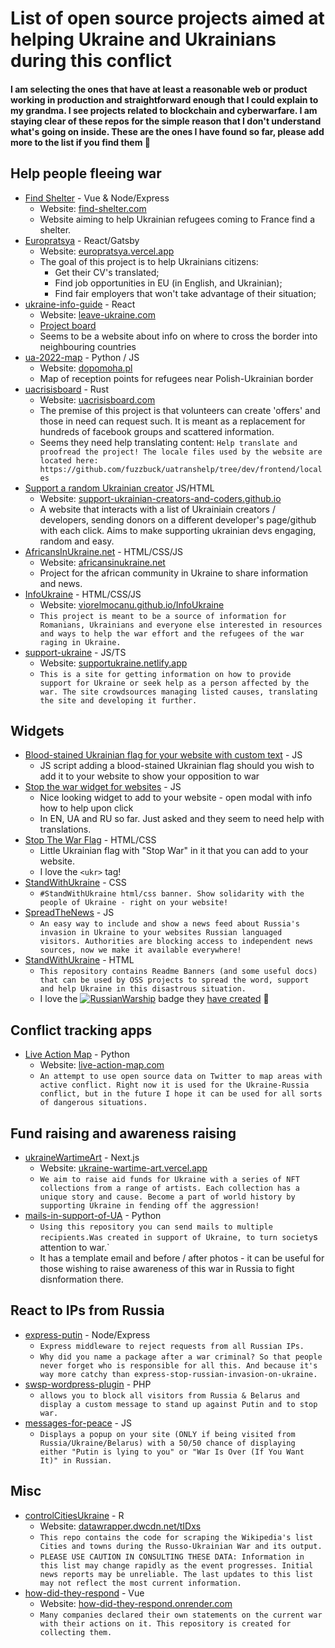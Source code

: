 # List of open source projects aimed at helping Ukraine and Ukrainians during this conflict

#### I am selecting the ones that have at least a reasonable web or product working in production and straightforward enough that I could explain to my grandma. I see projects related to blockchain and cyberwarfare. I am staying clear of these repos for the simple reason that I don't understand what's going on inside. These are the ones I have found so far, please add more to the list if you find them 🙏

## Help people fleeing war

- [Find Shelter](https://github.com/fabrahaingo/find-shelter) - Vue & Node/Express
    - Website: [find-shelter.com](https://www.find-shelter.com/)
    - Website aiming to help Ukrainian refugees coming to France find a shelter.
- [Europratsya](https://github.com/dejanjacimovic/europratsya) - React/Gatsby
    - Website: [europratsya.vercel.app](https://europratsya.vercel.app/)
    - The goal of this project is to help Ukrainians citizens:
      - Get their CV's translated;
      - Find job opportunities in EU (in English, and Ukrainian);
      - Find fair employers that won't take advantage of their situation;
- [ukraine-info-guide](https://github.com/Ukraine-Relief-Efforts/ukraine-info-guide) - React
    - Website: [leave-ukraine.com](https://leaveukraine.com/)
    - [Project board](https://github.com/orgs/Ukraine-Relief-Efforts/projects/1/views/4)
    - Seems to be a website about info on where to cross the border into neighbouring countries
- [ua-2022-map](https://github.com/openstreetmap-polska/ua-2022-map) - Python / JS
    - Website: [dopomoha.pl](https://dopomoha.pl/)
    - Map of reception points for refugees near Polish-Ukrainian border
- [uacrisisboard](https://github.com/fuzzbuck/uatranshelp) - Rust
    - Website: [uacrisisboard.com](https://uacrisisboard.com/)
    - The premise of this project is that volunteers can create 'offers' and those in need can request such. It is meant as a replacement for hundreds of facebook groups and scattered information.
    - Seems they need help translating content: `Help translate and proofread the project! The locale files used by the website are located here: https://github.com/fuzzbuck/uatranshelp/tree/dev/frontend/locales`
- [Support a random Ukrainian creator](https://github.com/Support-Ukrainian-Creators-and-Coders/random-supporter) JS/HTML
    - Website: [support-ukrainian-creators-and-coders.github.io](https://support-ukrainian-creators-and-coders.github.io/random-supporter/.)
    - A website that interacts with a list of Ukrainiain creators / developers, sending donors on a different developer's page/github with each click. Aims to make supporting ukrainian devs engaging, random and easy.
- [AfricansInUkraine.net](https://github.com/adamjgrant/AfricansInUkraine.net) - HTML/CSS/JS
    - Website: [africansinukraine.net](https://africansinukraine.net/) 
    - Project for the african community in Ukraine to share information and news. 
- [InfoUkraine](https://github.com/ViorelMocanu/InfoUkraine) - HTML/CSS/JS 
    - Website: [viorelmocanu.github.io/InfoUkraine](https://viorelmocanu.github.io/InfoUkraine/)
    - `This project is meant to be a source of information for Romanians, Ukrainians and everyone else interested in resources and ways to help the war effort and the refugees of the war raging in Ukraine.`
- [support-ukraine](https://github.com/PetroSilenius/support-ukraine) - JS/TS
    - Website: [supportukraine.netlify.app](https://supportukraine.netlify.app/)  
    - `This is a site for getting information on how to provide support for Ukraine or seek help as a person affected by the war. The site crowdsources managing listed causes, translating the site and developing it further.`

## Widgets

- [Blood-stained Ukrainian flag for your website with custom text](https://github.com/hejny/Ukraine) - JS
    - JS script adding a blood-stained Ukrainian flag should you wish to add it to your website to show your opposition to war
- [Stop the war widget for websites](https://github.com/ukraine-not-war/stop-war) - JS
    - Nice looking widget to add to your website - open modal with info how to help upon click
    - In EN, UA and RU so far. Just asked and they seem to need help with translations.
- [Stop The War Flag](https://github.com/core-hacked/in-solidarity-with-ukraine) - HTML/CSS
    - Little Ukrainian flag with "Stop War" in it that you can add to your website.
    - I love the `<ukr>` tag!   
- [StandWithUkraine](https://github.com/peterkelm/StandWithUkraine) - CSS
    - `#StandWithUkraine html/css banner. Show solidarity with the people of Ukraine - right on your website!`
- [SpreadTheNews](https://github.com/newseverywhere/SpreadTheNews) - JS
    - `An easy way to include and show a news feed about Russia's invasion in Ukraine to your websites Russian languaged visitors. Authorities are blocking access to independent news sources, now we make it available everywhere!` 
- [StandWithUkraine](https://github.com/vshymanskyy/StandWithUkraine) - HTML
    - `This repository contains Readme Banners (and some useful docs) that can be used by OSS projects to spread the word, support and help Ukraine in this disastrous situation.` 
    - I love the [![RussianWarship](https://raw.githubusercontent.com/vshymanskyy/StandWithUkraine/main/badges/RussianWarship.svg)](https://github.com/vshymanskyy/StandWithUkraine/blob/main/docs/README.md) badge they [have created](https://github.com/vshymanskyy/StandWithUkraine/blob/main/badges/RussianWarship.svg) 👏

## Conflict tracking apps

- [Live Action Map](https://github.com/kinshukdua/LiveActionMap) - Python
    - Website: [live-action-map.com](https://live-action-map.com/)
    - `An attempt to use open source data on Twitter to map areas with active conflict. Right now it is used for the Ukraine-Russia conflict, but in the future I hope it can be used for all sorts of dangerous situations.`

## Fund raising and awareness raising

- [ukraineWartimeArt](https://github.com/kon-rad/ukraineWartimeArt) - Next.js
    - Website: [ukraine-wartime-art.vercel.app](https://ukraine-wartime-art.vercel.app/)
    - `We aim to raise aid funds for Ukraine with a series of NFT collections from a range of artists. Each collection has a unique story and cause. Become a part of world history by supporting Ukraine in fending off the aggression!`
- [mails-in-support-of-UA](https://github.com/alexbud1/mails-in-support-of-UA) - Python
    - `Using this repository you can send mails to multiple recipients.Was created in support of Ukraine, to turn society`s attention to war.`
    - It has a template email and before / after photos - it can be useful for those wishing to raise awareness of this war in Russia to fight disnformation there.

## React to IPs from Russia

- [express-putin](https://github.com/limesquid/express-putin) - Node/Express
    - `Express middleware to reject requests from all Russian IPs.`
    - `Why did you name a package after a war criminal? So that people never forget who is responsible for all this. And because it's way more catchy than express-stop-russian-invasion-on-ukraine.`
- [swsp-wordpress-plugin](https://github.com/stopwarstopputin/swsp-wordpress-plugin) - PHP
    - `allows you to block all visitors from Russia & Belarus and display a custom message to stand up against Putin and to stop war.` 
- [messages-for-peace](https://github.com/cyberFae/messages-for-peace) - JS
    - `Displays a popup on your site (ONLY if being visited from Russia/Ukraine/Belarus) with a 50/50 chance of displaying either "Putin is lying to you" or "War Is Over (If You Want It)" in Russian.`

## Misc
- [controlCitiesUkraine](https://github.com/vi-enne/controlCitiesUkraine) - R
    - Website: [datawrapper.dwcdn.net/tIDxs](https://datawrapper.dwcdn.net/tIDxs)
    - `This repo contains the code for scraping the Wikipedia's list Cities and towns during the Russo-Ukrainian War and its output.`
    - `PLEASE USE CAUTION IN CONSULTING THESE DATA: Information in this list may change rapidly as the event progresses. Initial news reports may be unreliable. The last updates to this list may not reflect the most current information.`
- [how-did-they-respond](https://github.com/Syarol/how-did-they-respond) - Vue
    - Website: [how-did-they-respond.onrender.com](https://how-did-they-respond.onrender.com/)   
    - `Many companies declared their own statements on the current war with their actions on it. This repository is created for collecting them.`
